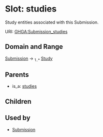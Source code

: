 
# Slot: studies


Study entities associated with this Submission.

URI: [GHGA:Submission_studies](https://w3id.org/GHGA/Submission_studies)


## Domain and Range

[Submission](Submission.md) &#8594;  <sub>1..\*</sub> [Study](Study.md)

## Parents

 *  is_a: [studies](studies.md)

## Children


## Used by

 * [Submission](Submission.md)
